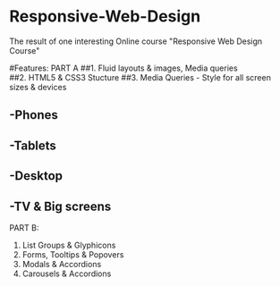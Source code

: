 # Responsive-Web-Design 

The result of one interesting Online course "Responsive Web Design Course"

#Features:  PART A
##1. Fluid layouts & images, Media queries   
##2. HTML5 & CSS3 Stucture
##3. Media Queries - Style for all screen sizes & devices
##    -Phones
##    -Tablets
##    -Desktop
##    -TV & Big screens
  
 
 PART B:
 1. List Groups & Glyphicons
 2. Forms, Tooltips & Popovers
 3. Modals & Accordions
 4. Carousels & Accordions


